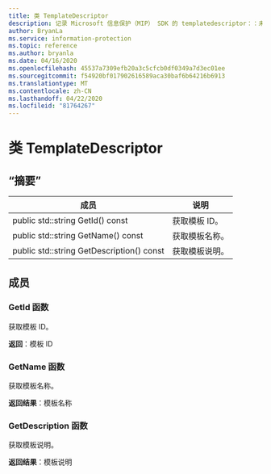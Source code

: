 ```yaml
---
title: 类 TemplateDescriptor
description: 记录 Microsoft 信息保护（MIP） SDK 的 templatedescriptor：：未定义的类。
author: BryanLa
ms.service: information-protection
ms.topic: reference
ms.author: bryanla
ms.date: 04/16/2020
ms.openlocfilehash: 45537a7309efb20a3c5cfcb0df0349a7d3ec01ee
ms.sourcegitcommit: f54920bf017902616589aca30baf6b64216b6913
ms.translationtype: MT
ms.contentlocale: zh-CN
ms.lasthandoff: 04/22/2020
ms.locfileid: "81764267"
---
```

# <a name="class-templatedescriptor"></a>类 TemplateDescriptor 
  
## <a name="summary"></a>“摘要”
 成员                        | 说明                                
--------------------------------|---------------------------------------------
public std::string GetId() const  |  获取模板 ID。
public std::string GetName() const  |  获取模板名称。
public std::string GetDescription() const  |  获取模板说明。
  
## <a name="members"></a>成员
  
### <a name="getid-function"></a>GetId 函数
获取模板 ID。

  
**返回**：模板 ID
  
### <a name="getname-function"></a>GetName 函数
获取模板名称。

  
**返回结果**：模板名称
  
### <a name="getdescription-function"></a>GetDescription 函数
获取模板说明。

  
**返回结果**：模板说明